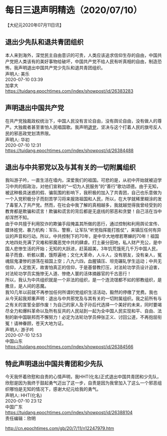 # 每日三退声明精选（2020/07/10）
  
  
【大纪元2020年07月11日讯】  
## 退出少先队和退共青团组织  
本人来到海外，深觉民主自由意识的可贵，人类应该追求信仰生存的自由，中国共产党把人类该有的美好事物给破坏，中国共产党不给人民有听真相的自由，制造恐怖，我声明退出中国共产党少先队和退共青团组织。  
声明人: 美乐  
2020-07-10 03:39  
加拿大  
https://tuidang.epochtimes.com/index/showpost/id/26383283  
## 声明退出中国共产党  
在共产党独裁政权统治下，中国人民没有言论自由，没有舆论自由，没有做人的尊严。大独裁者甚至害怕人民唱国歌。我声明<a href="http://cn.epochtimes.com/gb/tag/%E9%80%80%E5%85%9A.html">退党</a>，坚决与这个打着人民的旗号反人民的邪恶政党划清界限。  
声明人: 华初  
2020-07-10 12:31  
https://tuidang.epochtimes.com/index/showpost/id/26384488  
## 退出与中共邪党以及与其有关的一切附属组织  
我叫游子吟，一直生活在墙内，深爱我们的祖国。可悲的是，从初中开始就被迫学习中共的假政治，对他们宣称的“一切为人民服务”的“善行”歌功颂德。由于无知，被这种极具迷惑的假、骗氛围的影响下，我积极的加入了共青团，自己也乐意做为一个入党积极分子而刻苦学习将来报效祖国和人民，所以，在大学就稀里糊涂的发了毒誓入了共产党。然而，在社会中我了解的真相越多，我就越觉得我曾经受到的教育都是欺骗和谎言！欺骗和谎言的背后都是无底线的邪恶和贪婪！自己活在当中却浑然不知。  
由于中共擅于利用狡诈的欺骗手段掩盖其所做的恶行，通过控制和利用舆论宣传、媒体姓党、暴力机构：军队、警察，让军队“听党指挥能打胜仗”，来镇压任何有异议的声音和行动。所以，中共控制下的70年，是中华大地噤若寒蝉的70年！祖国大地四处充满了灾难和邪魔恶党中共的肆虐。打土豪分田地，私人财产充公，是中国人悲惨生活的开始；无知的大跃进，赶英超美，3年饥荒饿死几千万中国人民，易子而食、析骸以爨，饿殍遍地；文化大革命，人斗人，没有朋友，没有亲人，冤魂屈鬼凄惨的游荡在祖国上空；八九六四，血腥镇压、坦克碾轧学生运动；中共无信仰，人定胜天，故害怕真正的信仰，于是基督教打压，对法轮功学员设计迫害，对法轮功学员实施惨无人道、惨绝人寰的活体摘器官的千古恶行！  
所以，我认为中共组织就是一个非法的组织，是一个连流氓都不如的邪教组织，是撒旦，是人间的恶魔。  
我10几年以前就不再参加任何所谓的党组织生活活动，毅然的停缴了党费。我也从今天起我郑重声明：退出与中共邪党及与其有关的一切附属组织。我之前所有与之有关的宣誓全部作废！为自己的家人及子孙后代选择一个美好的未来，同时要竭尽全力和爆料革命以及所有反共的人民站到一起为全中国人民实现和平、自由、法制的新中国联邦而不懈努力！必定为法轮功学员伸张正义、讨回公道，不再抱屈衔冤！请神眷顾，苍天大地为证。  
声明人: 游子吟  
2020-07-10 12:53  
中国山东  
https://tuidang.epochtimes.com/index/showpost/id/26384566  
## 特此声明退出中国共青团和少先队  
今天我怀着欣慰和自责的心情声明，我HHT(化名)正式退出中国共青团和少先队，欣慰是因为我终于鼓起勇气迈出了这一步，自责是因为我曾加入了这么一个邪恶组织哪怕是无知的情况下，感谢大纪元给我的勇气。  
声明人: HHT(化名)  
2020-07-10 23:12  
中国广东  
https://tuidang.epochtimes.com/index/showpost/id/26388104  
责任编辑：欣明  
  
  
  
http://cn.epochtimes.com/gb/20/7/11/n12247979.htm
